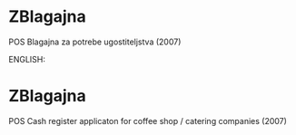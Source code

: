 # ZBlagajna
POS Blagajna za potrebe ugostiteljstva (2007)

ENGLISH:
# ZBlagajna
POS Cash register applicaton for coffee shop / catering companies (2007)

